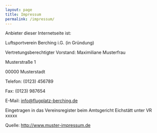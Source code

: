 ```yaml
---
layout: page
title: Impressum
permalink: /impressum/
---
```



Anbieter dieser Internetseite ist:

Luftsportverein Berching i.G. (in Gründung)

Vertretungsberechtigter Vorstand: Maximiliane Musterfrau

Musterstraße 1

00000 Musterstadt

Telefon: (0123) 456789

Fax: (0123) 987654

E-Mail: info@flugplatz-berching.de

Eingetragen in das Vereinsregister beim Amtsgericht Eichstätt unter VR xxxxx

Quelle: http://www.muster-impressum.de

